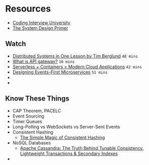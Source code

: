 # Resources

- [Coding Interview University](https://github.com/jwasham/coding-interview-university)
- [The System Design Primer](https://github.com/donnemartin/system-design-primer)


## Watch

- [Distributed Systems in One Lesson by Tim Berglund](https://www.youtube.com/watch?v=Y6Ev8GIlbxc) `48 mins`
- [What is API gateway?](https://www.youtube.com/watch?v=vHQqQBYJtLI) `10 mins`
- [Serverless + Containers = Modern Cloud Applications](https://www.youtube.com/watch?v=q9Wa5KJURec) `42 mins`
- [Designing Events-First Microservices](https://www.infoq.com/presentations/microservices-events-first-design/) `51 mins`
- []()
- []()

## Know These Things
- CAP Theorem, PACELC
- Event Sourcing
- Timer Queues
- Long-Polling vs WebSockets vs Server-Sent Events
- Consistent Hashing
  - [The Simple Magic of Consistent Hashing](https://www.paperplanes.de/2011/12/9/the-magic-of-consistent-hashing.html)
- NoSQL Databases
  - [Apache Cassandra: The Truth Behind Tunable Consistency, Lightweight Transactions & Secondary Indexes](https://medium.com/yugabyte/apache-cassandra-the-truth-behind-tunable-consistency-lightweight-transactions-secondary-42d928a7d994)
- 
